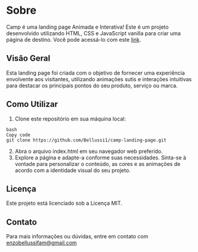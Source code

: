
# Sobre
Camp é uma landing page Animada e Interativa! Este é um projeto desenvolvido utilizando HTML, CSS e JavaScript vanilla para criar uma página de destino.
Você pode acessá-lo com este [link]([https://github.com](https://bellussi1.github.io/camp-landing-page/)).

## Visão Geral
Esta landing page foi criada com o objetivo de fornecer uma experiência envolvente aos visitantes, utilizando animações sutis e interações intuitivas para destacar os principais pontos do seu produto, serviço ou marca.

## Como Utilizar
1. Clone este repositório em sua máquina local:
```
bash
Copy code
git clone https://github.com/Bellussi1/camp-landing-page.git
```
2. Abra o arquivo index.html em seu navegador web preferido.
3. Explore a página e adapte-a conforme suas necessidades. Sinta-se à vontade para personalizar o conteúdo, as cores e as animações de acordo com a identidade visual do seu projeto.

## Licença
Este projeto está licenciado sob a Licença MIT.

## Contato
Para mais informações ou dúvidas, entre em contato com enzobellussifam@gmail.com 
